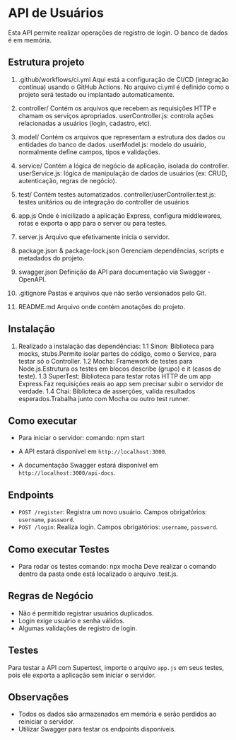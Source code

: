 # API de Usuários

 Esta API permite realizar operações de registro de login.
 O banco de dados é em memória.

 ## Estrutura projeto

1. .github/workflows/ci.yml
Aqui está a configuração de CI/CD (integração contínua) usando o GitHub Actions. No arquivo ci.yml é definido como o projeto será testado ou implantado automaticamente. 

2. controller/
Contém os arquivos que recebem as requisições HTTP e chamam os serviços apropriados.
userController.js: controla ações relacionadas a usuários (login, cadastro, etc).

3. model/
Contém os arquivos que representam a estrutura dos dados ou entidades do banco de dados.
userModel.js: modelo do usuário, normalmente define campos, tipos e validações.

4. service/
Contém a lógica de negócio da aplicação, isolada do controller.
userService.js: lógica de manipulação de dados de usuários (ex: CRUD, autenticação, regras de negócio).

5. test/
Contém testes automatizados.
controller/userController.test.js: testes unitários ou de integração do controller de usuários

6. app.js
Onde é inicilizado a aplicação Express, configura middlewares, rotas e exporta o app para o server ou para testes.

7. server.js
Arquivo que efetivamente inicia o servidor.

8. package.json & package-lock.json
Gerenciam dependências, scripts e metadados do projeto.

9. swagger.json
Definição da API para documentação via Swagger - OpenAPI.

10. .gitignore
Pastas e arquivos que não serão versionados pelo Git.

11. README.md
Arquivo onde contém anotações do projeto.


## Instalação
1. Realizado a instalação das dependências:
    1.1 Sinon: Biblioteca para mocks, stubs.Permite isolar partes do código, como o Service, para testar só o Controller.
    1.2 Mocha: Framework de testes para Node.js.Estrutura os testes em blocos describe (grupo) e it (casos de teste).
    1.3 SuperTest: Biblioteca para testar rotas HTTP de um app Express.Faz requisições reais ao app sem precisar subir o servidor de verdade.
    1.4 Chai: Biblioteca de asserções, valida resultados esperados.Trabalha junto com Mocha ou outro test runner.


## Como executar

- Para iniciar o servidor:
   comando:  npm start

- A API estará disponível em `http://localhost:3000`.
- A documentação Swagger estará disponível em `http://localhost:3000/api-docs`.

## Endpoints

- `POST /register`: Registra um novo usuário. Campos obrigatórios: `username`, `password`.
- `POST /login`: Realiza login. Campos obrigatórios: `username`, `password`.


## Como executar Testes

- Para rodar os testes
  comando: npx mocha 
Deve realizar o comando dentro da pasta onde está localizado o arquivo .test.js.


## Regras de Negócio

- Não é permitido registrar usuários duplicados.
- Login exige usuário e senha válidos.
- Algumas validações de registro de login.


## Testes

Para testar a API com Supertest, importe o arquivo `app.js` em seus testes, pois ele exporta a aplicação sem iniciar o servidor.

## Observações

- Todos os dados são armazenados em memória e serão perdidos ao reiniciar o servidor.
- Utilizar Swagger para testar os endpoints disponíveis.
